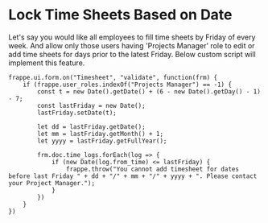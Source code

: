 
# Lock Time Sheets Based on Date


Let's say you would like all employees to fill time sheets by Friday of every week. And allow only those users having 'Projects Manager' role to edit or add time sheets for days prior to the latest Friday. Below custom script will implement this feature.



```
frappe.ui.form.on("Timesheet", "validate", function(frm) {
    if (frappe.user_roles.indexOf("Projects Manager") == -1) {
        const t = new Date().getDate() + (6 - new Date().getDay() - 1) - 7;
        const lastFriday = new Date();
        lastFriday.setDate(t);

        let dd = lastFriday.getDate();
        let mm = lastFriday.getMonth() + 1;
        let yyyy = lastFriday.getFullYear();

        frm.doc.time_logs.forEach(log => {
            if (new Date(log.from_time) <= lastFriday) {
                frappe.throw("You cannot add timesheet for dates before last Friday " + dd + "/" + mm + "/" + yyyy + ". Please contact your Project Manager.");
            }
        })
    }
})

```

